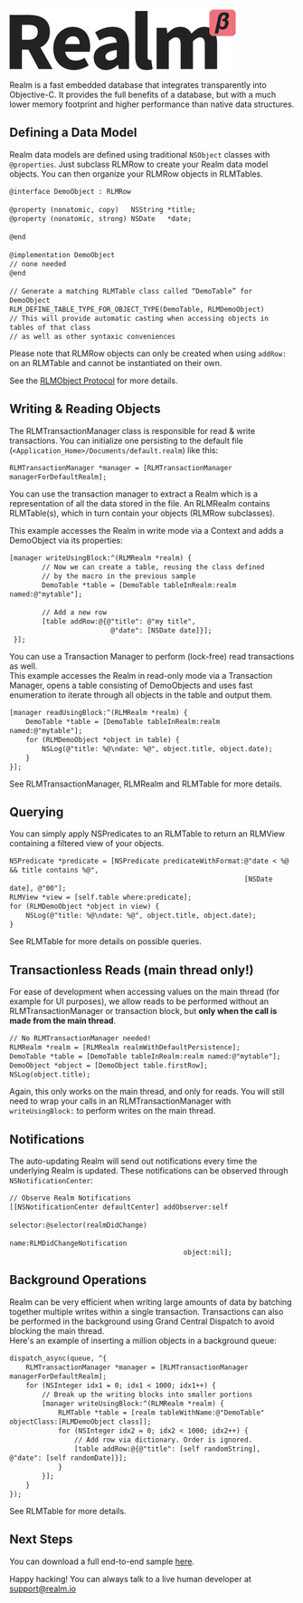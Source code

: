 <img alt="Realm Logo" src="docs/realm.png"/>

Realm is a fast embedded database that integrates transparently into Objective-C. It provides the full benefits of a database, but with a much lower memory footprint and higher performance than native data structures.


## Defining a Data Model

Realm data models are defined using traditional `NSObject` classes with `@properties`. Just subclass RLMRow to create your Realm data model objects. You can then organize your RLMRow objects in RLMTables.

	@interface DemoObject : RLMRow

	@property (nonatomic, copy)   NSString *title;
	@property (nonatomic, strong) NSDate   *date;

	@end

	@implementation DemoObject
	// none needed
	@end

	// Generate a matching RLMTable class called “DemoTable” for DemoObject
	RLM_DEFINE_TABLE_TYPE_FOR_OBJECT_TYPE(DemoTable, RLMDemoObject)
	// This will provide automatic casting when accessing objects in tables of that class
	// as well as other syntaxic conveniences

Please note that RLMRow objects can only be created when using `addRow:` on an RLMTable and cannot be instantiated on their own.

See the [RLMObject Protocol](Protocols/RLMObject.html) for more details.


## Writing & Reading Objects

The RLMTransactionManager class is responsible for read & write transactions. You can initialize one persisting to the default file (`<Application_Home>/Documents/default.realm`) like this:

	RLMTransactionManager *manager = [RLMTransactionManager managerForDefaultRealm];

You can use the transaction manager to extract a Realm which is a representation of all the data stored in the file. An RLMRealm contains RLMTable(s), which in turn contain your objects (RLMRow subclasses).

This example accesses the Realm in write mode via a Context and adds a DemoObject via its properties:

	[manager writeUsingBlock:^(RLMRealm *realm) {
			// Now we can create a table, reusing the class defined
			// by the macro in the previous sample
	        DemoTable *table = [DemoTable tableInRealm:realm named:@"mytable"];

	        // Add a new row
	        [table addRow:@{@"title": @"my title",
	                         @"date": [NSDate date]}];
	 }];

You can use a Transaction Manager to perform (lock-free) read transactions as well.  
This example accesses the Realm in read-only mode via a Transaction Manager, opens a table consisting of DemoObjects and uses fast enumeration to iterate through all objects in the table and output them.

    [manager readUsingBlock:^(RLMRealm *realm) {
        DemoTable *table = [DemoTable tableInRealm:realm named:@"mytable"];
        for (RLMDemoObject *object in table) {
            NSLog(@"title: %@\ndate: %@", object.title, object.date);
        }
    }];

See RLMTransactionManager, RLMRealm and RLMTable for more details.

## Querying

You can simply apply NSPredicates to an RLMTable to return an RLMView containing a filtered view of your objects.

	NSPredicate *predicate = [NSPredicate predicateWithFormat:@"date < %@ && title contains %@",
															  [NSDate date], @"00"];
	RLMView *view = [self.table where:predicate];
	for (RLMDemoObject *object in view) {
	    NSLog(@"title: %@\ndate: %@", object.title, object.date);
	}

See RLMTable for more details on possible queries.



## Transactionless Reads (main thread only!)

For ease of development when accessing values on the main thread (for example for UI purposes), we allow reads to be performed without an RLMTransactionManager or transaction block, but **only when the call is made from the main thread**.

	// No RLMTransactionManager needed!
	RLMRealm *realm = [RLMRealm realmWithDefaultPersistence];
	DemoTable *table = [DemoTable tableInRealm:realm named:@"mytable"];
	DemoObject *object = [DemoObject table.firstRow];
	NSLog(object.title);

Again, this only works on the main thread, and only for reads. You will still need to wrap your calls in an RLMTransactionManager with `writeUsingBlock:`
to perform writes on the main thread.

## Notifications

The auto-updating Realm will send out notifications every time the underlying Realm is updated. These notifications can be observed through `NSNotificationCenter`:

	// Observe Realm Notifications
	[[NSNotificationCenter defaultCenter] addObserver:self
	                                         selector:@selector(realmDidChange)
	                                             name:RLMDidChangeNotification
	                                           object:nil];

## Background Operations

Realm can be very efficient when writing large amounts of data by batching together multiple writes within a single transaction. Transactions can also be performed in the background using Grand Central Dispatch to avoid blocking the main thread.  
Here's an example of inserting a million objects in a background queue:

	dispatch_async(queue, ^{
	    RLMTransactionManager *manager = [RLMTransactionManager managerForDefaultRealm];
	    for (NSInteger idx1 = 0; idx1 < 1000; idx1++) {
	        // Break up the writing blocks into smaller portions
	        [manager writeUsingBlock:^(RLMRealm *realm) {
	            RLMTable *table = [realm tableWithName:@"DemoTable" objectClass:[RLMDemoObject class]];
	            for (NSInteger idx2 = 0; idx2 < 1000; idx2++) {
	                // Add row via dictionary. Order is ignored.
	                [table addRow:@{@"title": [self randomString], @"date": [self randomDate]}];
	            }
	        }];
	    }
	});


See RLMTable for more details.


## Next Steps

You can download a full end-to-end sample [here](http://realm.io/downloads/sample.zip).

Happy hacking! You can always talk to a live human developer at [support@realm.io](mailto:support@realm.io)

